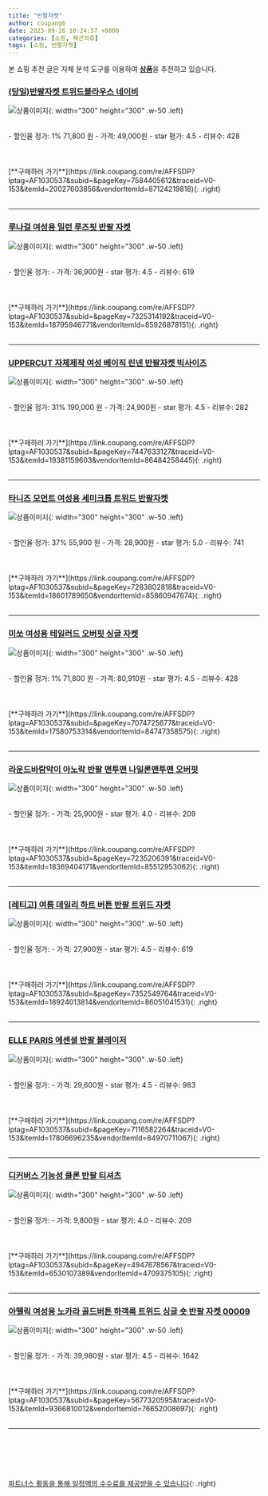 ```yaml
---
title: "반팔자켓"
author: coupang6
date: 2023-09-26 10:24:57 +0800
categories: [쇼핑, 패션의류]
tags: [쇼핑, 반팔자켓]
---
```


본 쇼핑 추천 글은 자체 분석 도구를 이용하여 [**상품**](https://link.coupang.com/a/bao1ui)을 추천하고 있습니다.

### [(당일)반팔자켓 트위드블라우스 네이비](https://link.coupang.com/re/AFFSDP?lptag=AF1030537&subid=&pageKey=7584405612&traceid=V0-153&itemId=20027603856&vendorItemId=87124219818)

![상품이미지](https://thumbnail8.coupangcdn.com/thumbnails/remote/230x230ex/image/vendor_inventory/4d56/c1c3c59e1f64ec4bdcedb496f756963736232fbc0f555faa7173ff3987cd.jpeg){: width="300" height="300" .w-50 .left}


<br>
- 할인율 정가: 1%  71,800   원
- 가격: 49,000원
- star 평가: 4.5
- 리뷰수: 428
<br>
<br>
<br>
<br>
[**구매하러 가기**](https://link.coupang.com/re/AFFSDP?lptag=AF1030537&subid=&pageKey=7584405612&traceid=V0-153&itemId=20027603856&vendorItemId=87124219818){: .right}
<br>
<br>

---

### [루나걸 여성용 밀런 루즈핏 반팔 자켓](https://link.coupang.com/re/AFFSDP?lptag=AF1030537&subid=&pageKey=7325314192&traceid=V0-153&itemId=18795946771&vendorItemId=85926878151)

![상품이미지](https://thumbnail7.coupangcdn.com/thumbnails/remote/230x230ex/image/rs_quotation_api/sanplko3/d572a7c29d894cb29f22c5976fe52c28.jpg){: width="300" height="300" .w-50 .left}


<br>
- 할인율 정가: 
- 가격: 36,900원
- star 평가: 4.5
- 리뷰수: 619
<br>
<br>
<br>
<br>
[**구매하러 가기**](https://link.coupang.com/re/AFFSDP?lptag=AF1030537&subid=&pageKey=7325314192&traceid=V0-153&itemId=18795946771&vendorItemId=85926878151){: .right}
<br>
<br>

---

### [UPPERCUT 자체제작 여성 베이직 린넨 반팔자켓 빅사이즈](https://link.coupang.com/re/AFFSDP?lptag=AF1030537&subid=&pageKey=7447633127&traceid=V0-153&itemId=19381159603&vendorItemId=86484258445)

![상품이미지](https://thumbnail9.coupangcdn.com/thumbnails/remote/230x230ex/image/vendor_inventory/9647/92c628b2f6cee61537fb186836c160e50e03ef9505cb0fd5165957c111ff.jpg){: width="300" height="300" .w-50 .left}


<br>
- 할인율 정가: 31%  190,000   원
- 가격: 24,900원
- star 평가: 4.5
- 리뷰수: 282
<br>
<br>
<br>
<br>
[**구매하러 가기**](https://link.coupang.com/re/AFFSDP?lptag=AF1030537&subid=&pageKey=7447633127&traceid=V0-153&itemId=19381159603&vendorItemId=86484258445){: .right}
<br>
<br>

---

### [타니즈 모먼트 여성용 세미크롭 트위드 반팔자켓](https://link.coupang.com/re/AFFSDP?lptag=AF1030537&subid=&pageKey=7283802818&traceid=V0-153&itemId=18601789650&vendorItemId=85860947674)

![상품이미지](https://thumbnail6.coupangcdn.com/thumbnails/remote/230x230ex/image/vendor_inventory/1d3a/eae1b844e20ea9327e4e7c5e5fe8095aa2ec5de7d1f4162d10343ab1afb1.jpg){: width="300" height="300" .w-50 .left}


<br>
- 할인율 정가: 37%  55,900   원
- 가격: 28,900원
- star 평가: 5.0
- 리뷰수: 741
<br>
<br>
<br>
<br>
[**구매하러 가기**](https://link.coupang.com/re/AFFSDP?lptag=AF1030537&subid=&pageKey=7283802818&traceid=V0-153&itemId=18601789650&vendorItemId=85860947674){: .right}
<br>
<br>

---

### [미쏘 여성용 테일러드 오버핏 싱글 자켓](https://link.coupang.com/re/AFFSDP?lptag=AF1030537&subid=&pageKey=7074725677&traceid=V0-153&itemId=17580753314&vendorItemId=84747358575)

![상품이미지](https://thumbnail7.coupangcdn.com/thumbnails/remote/230x230ex/image/retail/images/5645289052930118-cbf11b75-a6f5-4371-82fe-8fcf4bc8a38b.jpg){: width="300" height="300" .w-50 .left}


<br>
- 할인율 정가: 1%  71,800   원
- 가격: 80,910원
- star 평가: 4.5
- 리뷰수: 428
<br>
<br>
<br>
<br>
[**구매하러 가기**](https://link.coupang.com/re/AFFSDP?lptag=AF1030537&subid=&pageKey=7074725677&traceid=V0-153&itemId=17580753314&vendorItemId=84747358575){: .right}
<br>
<br>

---

### [라운드바람막이 아노락 반팔 맨투맨 나일론맨투맨 오버핏](https://link.coupang.com/re/AFFSDP?lptag=AF1030537&subid=&pageKey=7235206391&traceid=V0-153&itemId=18369404171&vendorItemId=85512953062)

![상품이미지](https://thumbnail6.coupangcdn.com/thumbnails/remote/230x230ex/image/vendor_inventory/d80a/e09da0f28c2c6ccc64ed3411bb7f8b111dd60c8e45646ab6786c05813f2a.jpeg){: width="300" height="300" .w-50 .left}


<br>
- 할인율 정가: 
- 가격: 25,900원
- star 평가: 4.0
- 리뷰수: 209
<br>
<br>
<br>
<br>
[**구매하러 가기**](https://link.coupang.com/re/AFFSDP?lptag=AF1030537&subid=&pageKey=7235206391&traceid=V0-153&itemId=18369404171&vendorItemId=85512953062){: .right}
<br>
<br>

---

### [[레티고] 여름 데일리 하트 버튼 반팔 트위드 자켓](https://link.coupang.com/re/AFFSDP?lptag=AF1030537&subid=&pageKey=7352549764&traceid=V0-153&itemId=18924013814&vendorItemId=86051041531)

![상품이미지](https://thumbnail8.coupangcdn.com/thumbnails/remote/230x230ex/image/vendor_inventory/ef8e/2b62217f7ea500e103bae02b570396abd9e9cf4774d02545858475a7c1fe.JPG){: width="300" height="300" .w-50 .left}


<br>
- 할인율 정가: 
- 가격: 27,900원
- star 평가: 4.5
- 리뷰수: 619
<br>
<br>
<br>
<br>
[**구매하러 가기**](https://link.coupang.com/re/AFFSDP?lptag=AF1030537&subid=&pageKey=7352549764&traceid=V0-153&itemId=18924013814&vendorItemId=86051041531){: .right}
<br>
<br>

---

### [ELLE PARIS 에센셜 반팔 블레이저](https://link.coupang.com/re/AFFSDP?lptag=AF1030537&subid=&pageKey=7116582264&traceid=V0-153&itemId=17806696235&vendorItemId=84970711067)

![상품이미지](https://thumbnail7.coupangcdn.com/thumbnails/remote/230x230ex/image/retail/images/878578668930281-8dd68e04-ee82-4ec8-a6d8-50f87a3281ef.jpg){: width="300" height="300" .w-50 .left}


<br>
- 할인율 정가: 
- 가격: 29,600원
- star 평가: 4.5
- 리뷰수: 983
<br>
<br>
<br>
<br>
[**구매하러 가기**](https://link.coupang.com/re/AFFSDP?lptag=AF1030537&subid=&pageKey=7116582264&traceid=V0-153&itemId=17806696235&vendorItemId=84970711067){: .right}
<br>
<br>

---

### [디커버스 기능성 쿨론 반팔 티셔츠](https://link.coupang.com/re/AFFSDP?lptag=AF1030537&subid=&pageKey=4947678567&traceid=V0-153&itemId=6530107389&vendorItemId=4709375105)

![상품이미지](https://thumbnail7.coupangcdn.com/thumbnails/remote/230x230ex/image/vendor_inventory/15ca/99d8e8d208d0914ad0d10972a37cbd5b4babbe0a278eba5b8c0f480c5b8d.jpg){: width="300" height="300" .w-50 .left}


<br>
- 할인율 정가: 
- 가격: 9,800원
- star 평가: 4.0
- 리뷰수: 209
<br>
<br>
<br>
<br>
[**구매하러 가기**](https://link.coupang.com/re/AFFSDP?lptag=AF1030537&subid=&pageKey=4947678567&traceid=V0-153&itemId=6530107389&vendorItemId=4709375105){: .right}
<br>
<br>

---

### [아뗄릭 여성용 노카라 골드버튼 하객룩 트위드 싱글 숏 반팔 자켓 00009](https://link.coupang.com/re/AFFSDP?lptag=AF1030537&subid=&pageKey=5677320595&traceid=V0-153&itemId=9366810012&vendorItemId=76652008697)

![상품이미지](https://thumbnail9.coupangcdn.com/thumbnails/remote/230x230ex/image/retail/images/2021/06/15/10/3/5ecffaa2-b77a-4e14-b5da-345eee7ac7ab.jpg){: width="300" height="300" .w-50 .left}


<br>
- 할인율 정가: 
- 가격: 39,980원
- star 평가: 4.5
- 리뷰수: 1642
<br>
<br>
<br>
<br>
[**구매하러 가기**](https://link.coupang.com/re/AFFSDP?lptag=AF1030537&subid=&pageKey=5677320595&traceid=V0-153&itemId=9366810012&vendorItemId=76652008697){: .right}
<br>
<br>

---
<br><br><br><br><br> [파트너스 활동을 통해 일정액의 수수료를 제공받을 수 있습니다](https://link.coupang.com/a/bao1ui){: .right}